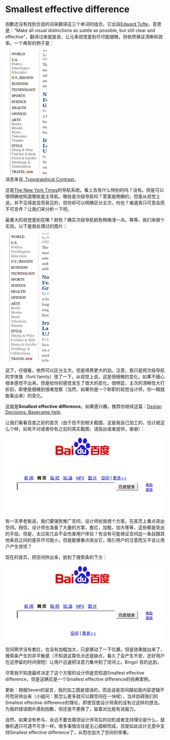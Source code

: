 # Smallest effective difference

抱歉还没有找到合适的词来翻译这三个单词的组合。它出自[Edward Tufte][0]，意思是："Make all visual distinctions as subtle as possible, but still clear and effective"，翻译过来就是说，让元素视觉差别尽可能细微，但依然保证清晰和效率。一个典型的例子是：

![nytimes navigation](/assets/posts/2007_02_20/difffont.png)  
消息来自_[Typographical Contrast][1]_

这是[The New York Times][2]的导航系统。看上去有什么特别的吗？没有。但是可以很明确地知道哪些是主导航，哪些是次级导航吗？答案是明确的，但是从视觉上说，并不见得是显而易见的，但你却可以明确区分主次，何也？难道真只可意会而不可言传？让我们来分析一下吧。

最重大的视觉差别在哪？颜色？确实次级导航颜色稍微浅一点。等等，我们来做个实验。以下是我处理过的图片：

![nyt navigation with same font](/assets/posts/2007_02_20/samefont.png)

这下，仔细看，依然可以区分主次，但是得费更大的劲。注意，我只是把次级导航的字体族（font family）改了一下，从视觉上说，这是很细微的变化，如果不细心根本感觉不出来。但是给你的感觉发生了很大的变化，很明显，主次的清晰性大打折扣，即使是细微到很难觉察（当然，如果你是一个称职的视觉设计师，你一眼就能看出来）的变化。

这就是**Smallest effective difference**。如果感兴趣，推荐你继续这篇：[Design Decisions: Basecamp help][3].

让我们看看百度之前的首页（由于找不到相关截图，这是我自己加工的，估计就这么个样，如有不对或者你有之前的真实截图，请指出或者提供，谢谢）：

![百度推行空间前的首页](/assets/posts/2007_02_20/baidu_prev.png)

有一天李老板说，我们要强势推广空间，设计师给我想个方案，在首页上重点突出空间。相信，设计师也准备了大量的方案，套红，加粗，加大等等，这些都是突出的手段。但是，太过突兀会不会伤害用户体验？有没有可能保证空间这一条目跟其他条目之间的差异尽可能小，但是能够重点突出它，吸引用户的注意而又不会让用户产生惊怵？

现在的首页，把空间拎出来，放到了搜索条的下方：

![百度现在的首页](/assets/posts/2007_02_20/baidu_now.png)

空间两字没有套红，也没有加粗加大，只是挪动了一下位置。但是效果就出来了，搜索条产生的非平衡感（不知道这算优点还是缺点，看久了会产生不安，还好用户在这停留的时间很短）让用户迅速把注意力集中到了空间上。Bingo! 目的达到。

尽管我不知道最终决定了这个方案的设计师是否知道Smallest effective difference，但是这确实是一个Smallest effective difference的经典案例。

更新：根据Seven的留言，我的加工图是错误的，而且说是空间跟前面内容逻辑不符而另拎出来（小疑问：那怎么更多就可以跟空间在一块呢），当并妨碍我们的Smallest effective difference的理论，即使百度设计师真的没有过这样的想法。为我的错误图片感到抱歉，但还是不更换了，留着对比能有说服力。

自然，如果没有参与，永远不要去猜测设计师背后的动机或者支持理论是什么，就像机遇只可遇不可求一样。很多事情往往是无心插柳而成，百度如此设计无意中支持Smallest effective difference了，从而也加大了空间的举重。

[0]: http://en.wikipedia.org/wiki/Edward_Tufte
[1]: http://garrettdimon.com/archives/2007/2/19/typographical_contrast/
[2]: http://nytimes.com/
[3]: http://www.37signals.com/svn/posts/137-design-decisions-basecamp-help
